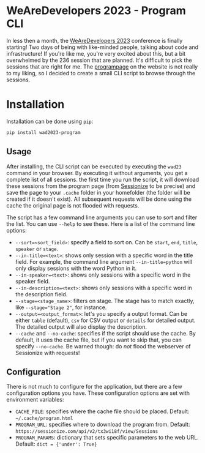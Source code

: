 # WeAreDevelopers 2023 - Program CLI

In less then a month, the [WeAreDevelopers 2023](https://www.wearedevelopers.com/world-congress) conference is finally starting! Two days of being with like-minded people, talking about code and infrastructure! If you're like me, you're very excited about this, but a bit overwhelmed by the 236 session that are planned. It's difficult to pick the sessions that are right for me. The [programpage](https://www.wearedevelopers.com/world-congress/program) on the website is not really to my liking, so I decided to create a small CLI script to browse through the sessions.

# Installation

Installation can be done using `pip`:

```bash
pip install wad2023-program
```

## Usage

After installing, the CLI script can be executed by executing the `wad23` command in your browser. By executing it without arguments, you get a complete list of all sessions. the first time you run the script, it will download these sessions from the program page (from [Sessionize](https://sessionize.com/api/v2/tx3wi18f/view/Sessions) to be precise) and save the page to your `.cache` folder in your homefolder (the folder will be created if it doesn't exist). All subsequent requests will be done using the cache the original page is not flooded with requests.

The script has a few command line arguments you can use to sort and filter the list. You can use `--help` to see these. Here is a list of the command line options:

-   `--sort=<sort_field>`: specify a field to sort on. Can be `start`, `end`, `title`, `speaker` or `stage`.
-   `--in-title=<text>`: shows only session with a specific word in the title field. For example, the command line argument `--in-title=python` will only display sessions with the word Python in it.
-   `--in-speaker=<text>`: shows only sessions with a specific word in the speaker field.
-   `--in-description=<text>`: shows only sessions with a specific word in the description field.
-   `--stage=<stage_name>`: filters on stage. The stage has to match exactly, like `--stage="Stage 2"`, for instance.
-   `--output=<output_format>`: let's you specify a output format. Can be either `table` (default), `csv` for CSV output or `details` for detailed output. The detailed output will also display the description.
-   `--cache` and `--no-cache`: specifies if the script should use the cache. By default, it uses the cache file, but if you want to skip that, you can specify `--no-cache`. Be warned though: do _not_ flood the webserver of Sessionize with requests!

## Configuration

There is not much to configure for the application, but there are a few configuration options you have. These configuration options are set with environment variables:

-   `CACHE_FILE`: specifies where the cache file should be placed. Default: `~/.cache/program.html`
-   `PROGRAM_URL`: specifies where to download the program from. Default: `https://sessionize.com/api/v2/tx3wi18f/view/Sessions`
-   `PROGRAM_PARAMS`: dictionary that sets specific parameters to the web URL. Default: `dict = {'under': True}`